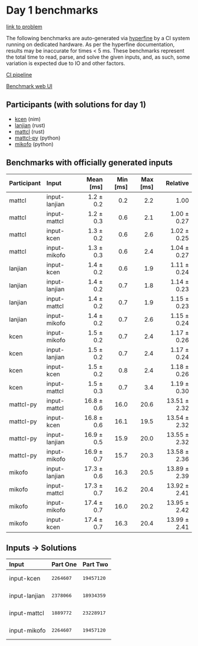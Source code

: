 # Day 1 benchmarks

[link to problem](https://adventofcode.com/2024/day/1)

The following benchmarks are auto-generated via
[hyperfine](https://github.com/sharkdp/hyperfine) by a CI system running on
dedicated hardware. As per the hyperfine documentation, results may be
inaccurate for times < 5 ms. These benchmarks represent the total time to read,
parse, and solve the given inputs, and, as such, some variation is expected due
to IO and other factors.

[CI pipeline](http://ci.papercode.net:8080/teams/main/pipelines/aoc2024)

[Benchmark web UI](https://aoc.ancalagon.black)


## Participants (with solutions for day 1)

- [kcen](https://github.com/kcen/aoc2024) (nim)
- [lanjian](https://github.com/lanjian/aoc-2024) (rust)
- [mattcl](https://github.com/mattcl/aoc2024) (rust)
- [mattcl-py](https://github.com/mattcl/aoc2024-py) (python)
- [mikofo](https://github.com/mikofo/aoc2024) (python)


## Benchmarks with officially generated inputs

| Participant | Input | Mean [ms] | Min [ms] | Max [ms] | Relative |
|:---|:---|---:|---:|---:|---:|
| mattcl | input-lanjian | 1.2 ± 0.2 | 0.2 | 2.2 | 1.00 |
| mattcl | input-mattcl | 1.2 ± 0.3 | 0.6 | 2.1 | 1.00 ± 0.27 |
| mattcl | input-kcen | 1.3 ± 0.2 | 0.6 | 2.6 | 1.02 ± 0.25 |
| mattcl | input-mikofo | 1.3 ± 0.3 | 0.6 | 2.4 | 1.04 ± 0.27 |
| lanjian | input-kcen | 1.4 ± 0.2 | 0.6 | 1.9 | 1.11 ± 0.24 |
| lanjian | input-lanjian | 1.4 ± 0.2 | 0.7 | 1.8 | 1.14 ± 0.23 |
| lanjian | input-mattcl | 1.4 ± 0.2 | 0.7 | 1.9 | 1.15 ± 0.23 |
| lanjian | input-mikofo | 1.4 ± 0.2 | 0.7 | 2.6 | 1.15 ± 0.24 |
| kcen | input-mikofo | 1.5 ± 0.2 | 0.7 | 2.4 | 1.17 ± 0.26 |
| kcen | input-lanjian | 1.5 ± 0.2 | 0.7 | 2.4 | 1.17 ± 0.24 |
| kcen | input-kcen | 1.5 ± 0.2 | 0.8 | 2.4 | 1.18 ± 0.26 |
| kcen | input-mattcl | 1.5 ± 0.3 | 0.7 | 3.4 | 1.19 ± 0.30 |
| mattcl-py | input-mattcl | 16.8 ± 0.6 | 16.0 | 20.6 | 13.51 ± 2.32 |
| mattcl-py | input-kcen | 16.8 ± 0.6 | 16.1 | 19.5 | 13.54 ± 2.32 |
| mattcl-py | input-lanjian | 16.9 ± 0.5 | 15.9 | 20.0 | 13.55 ± 2.32 |
| mattcl-py | input-mikofo | 16.9 ± 0.7 | 15.7 | 20.3 | 13.58 ± 2.36 |
| mikofo | input-lanjian | 17.3 ± 0.6 | 16.3 | 20.5 | 13.89 ± 2.39 |
| mikofo | input-mattcl | 17.3 ± 0.7 | 16.2 | 20.4 | 13.92 ± 2.41 |
| mikofo | input-mikofo | 17.4 ± 0.7 | 16.0 | 20.2 | 13.95 ± 2.42 |
| mikofo | input-kcen | 17.4 ± 0.7 | 16.3 | 20.4 | 13.99 ± 2.41 |


## Inputs -> Solutions

| Input | Part One | Part Two |
|:---|:---|:---|
|input-kcen|<pre>2264607</pre>|<pre>19457120</pre>|
|input-lanjian|<pre>2378066</pre>|<pre>18934359</pre>|
|input-mattcl|<pre>1889772</pre>|<pre>23228917</pre>|
|input-mikofo|<pre>2264607</pre>|<pre>19457120</pre>|